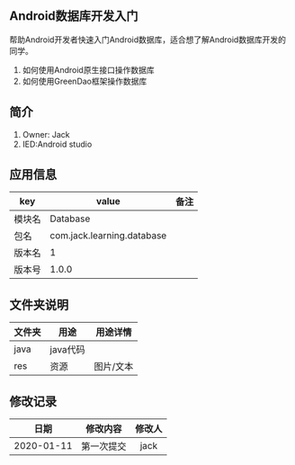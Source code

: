 ## Android数据库开发入门
帮助Android开发者快速入门Android数据库，适合想了解Android数据库开发的同学。
1. 如何使用Android原生接口操作数据库
2. 如何使用GreenDao框架操作数据库

## 简介 ##
1. Owner: Jack
2. IED:Android studio

## 应用信息 ##
| key| value| 备注|
| ------ |  ------  | :-: |
| 模块名 | Database| |
| 包名 | com.jack.learning.database| |
| 版本名 | 1| |
| 版本号 | 1.0.0| |

## 文件夹说明 ##
| 文件夹| 用途| 用途详情 |
| ------ |  ------  | ------ |
| java | java代码 |  |
| res | 资源 | 图片/文本 |

## 修改记录
| 日期| 修改内容| 修改人|
| :-: | :-: | :-: |
| 2020-01-11 | 第一次提交| jack|
